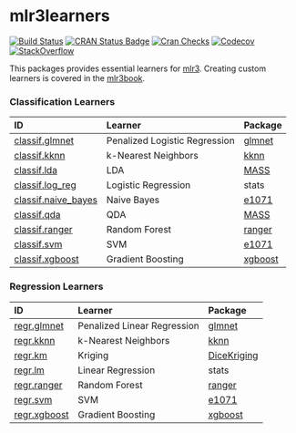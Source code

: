 # mlr3learners

[![Build Status](https://travis-ci.org/mlr-org/mlr3learners.svg?branch=master)](https://travis-ci.org/mlr-org/mlr3learners)
[![CRAN Status Badge](http://www.r-pkg.org/badges/version-ago/mlr3learners)](https://cran.r-project.org/package=mlr3learners)
[![Cran Checks](https://cranchecks.info/badges/worst/mlr3learners)](https://cran.r-project.org/web/checks/check_results_mlr3learners.html)
[![Codecov](https://codecov.io/gh/mlr-org/mlr3learners/branch/master/graph/badge.svg)](https://codecov.io/gh/mlr-org/mlr3learners)
[![StackOverflow](https://img.shields.io/badge/stackoverflow-mlr3-orange.svg)](https://stackoverflow.com/questions/tagged/mlr3)

This packages provides essential learners for [mlr3](https://mlr3.mlr-org.com).
Creating custom learners is covered in the [mlr3book](https://mlr3book.mlr-org.com).


### Classification Learners

| ID                                                                                              | Learner                          | Package                                                |
| :---------------------------------------------------------------------------------------------- | :------------------------------- | :----------------------------------------------------- |
| [classif.glmnet](https://mlr3learners.mlr-org.com/reference/LearnerClassifGlmnet.html)          | Penalized Logistic Regression    | [glmnet](https://cran.r-project.org/package=glmnet)    |
| [classif.kknn](https://mlr3learners.mlr-org.com/reference/LearnerClassifKKNN.html)              | k-Nearest Neighbors              | [kknn](https://cran.r-project.org/package=kknn)        |
| [classif.lda](https://mlr3learners.mlr-org.com/reference/LearnerClassifLDA.html)                | LDA                              | [MASS](https://cran.r-project.org/package=MASS)        |
| [classif.log_reg](https://mlr3learners.mlr-org.com/reference/LearnerClassifLogReg.html)         | Logistic Regression              | stats                                                  |
| [classif.naive_bayes](https://mlr3learners.mlr-org.com/reference/LearnerClassifNaiveBayes.html) | Naive Bayes                      | [e1071](https://cran.r-project.org/package=e1071)      |
| [classif.qda](https://mlr3learners.mlr-org.com/reference/LearnerClassifQDA.html)                | QDA                              | [MASS](https://cran.r-project.org/package=MASS)        |
| [classif.ranger](https://mlr3learners.mlr-org.com/reference/LearnerClassifRanger.html)          | Random Forest                    | [ranger](https://cran.r-project.org/package=ranger)    |
| [classif.svm](https://mlr3learners.mlr-org.com/reference/LearnerClassifSVM.html)                | SVM                              | [e1071](https://cran.r-project.org/package=e1071)      |
| [classif.xgboost](https://mlr3learners.mlr-org.com/reference/LearnerClassifXgboost.html)        | Gradient Boosting                | [xgboost](https://cran.r-project.org/package=xgboost)  |

### Regression Learners

| ID                                                                                 | Learner                          | Package                                                       |
| :--------------------------------------------------------------------------------- | :------------------------------- | :------------------------------------------------------------ |
| [regr.glmnet](https://mlr3learners.mlr-org.com/reference/LearnerRegrGlmnet.html)   | Penalized Linear Regression      | [glmnet](https://cran.r-project.org/package=glmnet)           |
| [regr.kknn](https://mlr3learners.mlr-org.com/reference/LearnerRegrKKNN.html)       | k-Nearest Neighbors              | [kknn](https://cran.r-project.org/package=kknn)               |
| [regr.km](https://mlr3learners.mlr-org.com/reference/LearnerRegrKM.html)           | Kriging                          | [DiceKriging](https://cran.r-project.org/package=DiceKriging) |
| [regr.lm](https://mlr3learners.mlr-org.com/reference/LearnerRegrLM.html)           | Linear Regression                | stats                                                         |
| [regr.ranger](https://mlr3learners.mlr-org.com/reference/LearnerRegrRanger.html)   | Random Forest                    | [ranger](https://cran.r-project.org/package=ranger)           |
| [regr.svm](https://mlr3learners.mlr-org.com/reference/LearnerRegrSVM.html)         | SVM                              | [e1071](https://cran.r-project.org/package=e1071)             |
| [regr.xgboost](https://mlr3learners.mlr-org.com/reference/LearnerRegrXgboost.html) | Gradient Boosting                | [xgboost](https://cran.r-project.org/package=xgboost)         |

